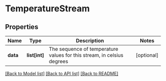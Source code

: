 # TemperatureStream

## Properties
Name | Type | Description | Notes
------------ | ------------- | ------------- | -------------
**data** | **list[int]** | The sequence of temperature values for this stream, in celsius degrees | [optional] 

[[Back to Model list]](../README.md#documentation-for-models) [[Back to API list]](../README.md#documentation-for-api-endpoints) [[Back to README]](../README.md)


